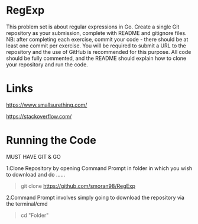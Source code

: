 # RegExp
This problem set is about regular expressions in Go. 
Create a single Git repository as your submission, complete with README and gitignore files. 
NB: after completing each exercise, commit your code - there should be at least one commit per exercise. 
You will be required to submit a URL to the repository and the use of GitHub is recommended for this purpose. 
All code should be fully commented, and the README should explain how to clone your repository and run the code.


# Links
https://www.smallsurething.com/

https://stackoverflow.com/


# Running the Code
MUST HAVE GIT & GO

1.Clone Repository by opening Command Prompt in folder in which you wish to download and do ......
  > git clone https://github.com/smoran98/RegExp


2.Command Prompt involves simply going to download the repository via the terminal/cmd 
  > cd "Folder"
